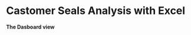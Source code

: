# Castomer Seals Analysis with Excel
**The Dasboard view**
[](https://github.com/jacknayem/Data-Analysis-Excel-Spreadsheet/blob/main/Castomer%20Seals%20Analysis/Dashboard%20Screenshot%202.PNG)
[](https://github.com/jacknayem/Data-Analysis-Excel-Spreadsheet/blob/main/Castomer%20Seals%20Analysis/Dashboard%20Screenshot.PNG)
